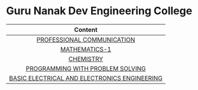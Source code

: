 # Guru Nanak Dev Engineering College

|Content|
|:-----:|
|[PROFESSIONAL COMMUNICATION](https://cg2024-gndec.github.io/profcom2024)|
|[MATHEMATICS-1]()|
|[CHEMISTRY]()|
|[PROGRAMMING WITH PROBLEM SOLVING]()|
|[BASIC ELECTRICAL AND ELECTRONICS ENGINEERING]()|
